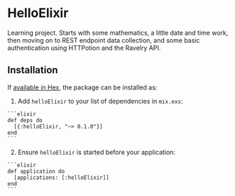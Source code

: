# HelloElixir

Learning project. 
Starts with some mathematics, a little date and time work, then moving on to REST endpoint data collection, and some basic authentication using HTTPotion and the Ravelry API.

## Installation

If [available in Hex](https://hex.pm/docs/publish), the package can be installed as:

  1. Add `helloElixir` to your list of dependencies in `mix.exs`:

    ```elixir
    def deps do
      [{:helloElixir, "~> 0.1.0"}]
    end
    ```

  2. Ensure `helloElixir` is started before your application:

    ```elixir
    def application do
      [applications: [:helloElixir]]
    end
    ```

